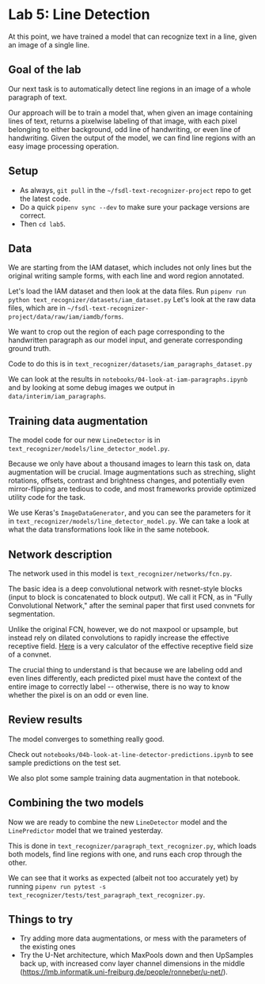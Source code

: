 # Lab 5: Line Detection

At this point, we have trained a model that can recognize text in a line, given an image of a single line.

## Goal of the lab

Our next task is to automatically detect line regions in an image of a whole paragraph of text.

Our approach will be to train a model that, when given an image containing lines of text, returns a pixelwise labeling of that image, with each pixel belonging to either background, odd line of handwriting, or even line of handwriting.
Given the output of the model, we can find line regions with an easy image processing operation.

## Setup

- As always, `git pull` in the `~/fsdl-text-recognizer-project` repo to get the latest code.
- Do a quick `pipenv sync --dev` to make sure your package versions are correct.
- Then `cd lab5`.

## Data

We are starting from the IAM dataset, which includes not only lines but the original writing sample forms, with each line and word region annotated.

Let's load the IAM dataset and then look at the data files.
Run `pipenv run python text_recognizer/datasets/iam_dataset.py`
Let's look at the raw data files, which are in `~/fsdl-text-recognizer-project/data/raw/iam/iamdb/forms`.

We want to crop out the region of each page corresponding to the handwritten paragraph as our model input, and generate corresponding ground truth.

Code to do this is in `text_recognizer/datasets/iam_paragraphs_dataset.py`

We can look at the results in `notebooks/04-look-at-iam-paragraphs.ipynb` and by looking at some debug images we output in `data/interim/iam_paragraphs`.

## Training data augmentation

The model code for our new `LineDetector` is in `text_recognizer/models/line_detector_model.py`.

Because we only have about a thousand images to learn this task on, data augmentation will be crucial.
Image augmentations such as streching, slight rotations, offsets, contrast and brightness changes, and potentially even mirror-flipping are tedious to code, and most frameworks provide optimized utility code for the task.

We use Keras's `ImageDataGenerator`, and you can see the parameters for it in `text_recognizer/models/line_detector_model.py`.
We can take a look at what the data transformations look like in the same notebook.

## Network description

The network used in this model is `text_recognizer/networks/fcn.py`.

The basic idea is a deep convolutional network with resnet-style blocks (input to block is concatenated to block output).
We call it FCN, as in "Fully Convolutional Network," after the seminal paper that first used convnets for segmentation.

Unlike the original FCN, however, we do not maxpool or upsample, but instead rely on dilated convolutions to rapidly increase the effective receptive field.
[Here](https://fomoro.com/projects/project/receptive-field-calculator) is a very calculator of the effective receptive field size of a convnet.

The crucial thing to understand is that because we are labeling odd and even lines differently, each predicted pixel must have the context of the entire image to correctly label -- otherwise, there is no way to know whether the pixel is on an odd or even line.

## Review results

The model converges to something really good.

Check out `notebooks/04b-look-at-line-detector-predictions.ipynb` to see sample predictions on the test set.

We also plot some sample training data augmentation in that notebook.

## Combining the two models

Now we are ready to combine the new `LineDetector` model and the `LinePredictor` model that we trained yesterday.

This is done in `text_recognizer/paragraph_text_recognizer.py`, which loads both models, find line regions with one, and runs each crop through the other.

We can see that it works as expected (albeit not too accurately yet) by running `pipenv run pytest -s text_recognizer/tests/test_paragraph_text_recognizer.py`.

## Things to try

- Try adding more data augmentations, or mess with the parameters of the existing ones
- Try the U-Net architecture, which MaxPools down and then UpSamples back up, with increased conv layer channel dimensions in the middle (https://lmb.informatik.uni-freiburg.de/people/ronneber/u-net/).
